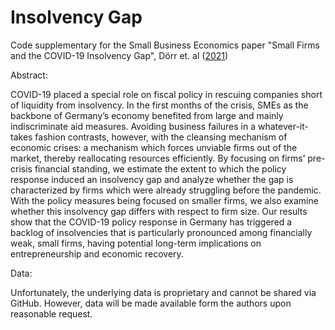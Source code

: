 # Insolvency Gap
Code supplementary for the Small Business Economics paper "Small Firms and the COVID-19 Insolvency Gap", Dörr et. al ([2021](https://link.springer.com/article/10.1007/s11187-021-00514-4#citeas))

Abstract:

COVID-19 placed a special role on fiscal policy in rescuing companies short of liquidity from insolvency. In the first months of the crisis, SMEs as the backbone of Germany’s economy benefited from large and mainly indiscriminate aid measures. Avoiding business failures in a whatever-it-takes fashion contrasts, however, with the cleansing mechanism of economic crises: a mechanism which forces unviable firms out of the market, thereby reallocating resources efficiently. By focusing on firms’ pre-crisis financial standing, we estimate the extent to which the policy response induced an insolvency gap and analyze whether the gap is characterized by firms which were already struggling before the pandemic. With the policy measures being focused on smaller firms, we also examine whether this insolvency gap differs with respect to firm size. Our results show that the COVID-19 policy response in Germany has triggered a backlog of insolvencies that is particularly pronounced among financially weak, small firms, having potential long-term implications on entrepreneurship and economic recovery.

Data:

Unfortunately, the underlying data is proprietary and cannot be shared via GitHub. However, data will be made available form the authors upon reasonable request.
